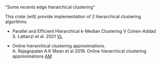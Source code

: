  "Some recents edge hierarchical clustering"

This crate (will) provide implementation of 2  hierarchical clustering algorithms

- Parallel and Efficient Hierarchical k-Median Clustering 
  V Cohen-Addad S. Lattanzi et al. 2021 [VL](https://dl.acm.org/doi/10.5555/3540261.3541816)

- Online hierarchical clustering approximations.   
    A. Rajagopalan A.K Mean et al 2019.
    Online hierarchical clustering approximations [AM](https://arxiv.org/abs/1909.09667)